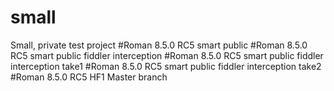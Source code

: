 # small
Small, private test project
#Roman 8.5.0 RC5 smart public
#Roman 8.5.0 RC5 smart public fiddler interception
#Roman 8.5.0 RC5 smart public fiddler interception take1
#Roman 8.5.0 RC5 smart public fiddler interception take2
#Roman 8.5.0 RC5 HF1 Master branch
